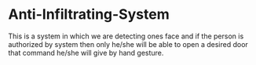 # Anti-Infiltrating-System
This is a system in which we are detecting ones face and if the person is authorized by system then only he/she will be able to open a desired door that command he/she will give by hand gesture.
